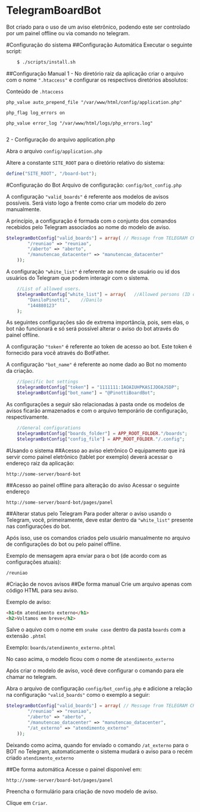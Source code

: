 # TelegramBoardBot
Bot criado para o uso de um aviso eletrônico, podendo este ser controlado por um painel offline ou via comando no telegram.

#Configuração do sistema
##Configuração Automática
Executar o seguinte script:
```bash
	$ ./scripts/install.sh
```

##Configuração Manual
1 - No diretório raiz da aplicação criar o arquivo com o nome `".htaccess"` e configurar os respectivos diretórios absolutos:

Conteúdo de `.htaccess` 
```
php_value auto_prepend_file "/var/www/html/config/application.php"
		
php_flag log_errors on
		
php_value error_log "/var/www/html/logs/php_errors.log"
		
```
2 - Configuração do arquivo application.php

 Abra o arquivo `config/application.php`
	
 Altere a constante ``SITE_ROOT`` para o diretório relativo do sistema:
```php
define("SITE_ROOT", "/board-bot");
```
#Configuração do Bot
Arquivo de configuração: `config/bot_config.php`

A configuração `"valid_boards"` é referente aos modelos de avisos possíveis. Será visto logo a frente como criar um modelo do zero manualmente.

A princípio, a configuração é formada com o conjunto dos comandos recebidos pelo Telegram associados ao nome do modelo de aviso.
```php
$telegramBotConfig["valid_boards"] = array(	// Message from TELEGRAM CHAT => board name
	    "/reuniao" => "reuniao",
	    "/aberto" => "aberto",
	    "/manutencao_datacenter" => "manutencao_datacenter"
	));
```


A configuração `"white_list"` é referente ao nome de usuário ou id dos usuários do Telegram que podem interagir com o sistema.
```php
	//List of allowed users.
	$telegramBotConfig["white_list"] = array(	//Allowed persons (ID or Username) to interact with BOT
		"DaniloPinotti",	//Danilo
		"144880123"
	);
```


As seguintes configurações são de extrema importância, pois, sem elas, o bot não funcionará e só será possível alterar o aviso do bot através do painel offline.

A configuração `"token"` é referente ao token de acesso ao bot. Este token é fornecido para você através do BotFather.

A configuração `"bot_name"` é referente ao nome dado ao Bot no momento da criação.
```php
	//Specific bot settings
	$telegramBotConfig["token"] = "1111111:IAOAIUHPKASIJDOAJSDP";
	$telegramBotConfig["bot_name"] = "@PinottiBoardBot";
```

As configurações a seguir são relacionadas à pasta onde os modelos de avisos ficarão armazenados e com o arquivo temporário de configuração, respectivamente.
```php
	//General configurations
	$telegramBotConfig["boards_folder"] = APP_ROOT_FOLDER."/boards";
	$telegramBotConfig["config_file"] = APP_ROOT_FOLDER."/.config";
```
#Usando o sistema
##Acesso ao aviso eletrônico
O equipamento que irá servir como painel eletrônico (tablet por exemplo) deverá acessar o endereço raiz da aplicação:

``http://some-server/board-bot``

##Acesso ao painel offline para alteração do aviso
Acessar o seguinte endereço

``http://some-server/board-bot/pages/panel``

##Alterar status pelo Telegram
Para poder alterar o aviso usando o Telegram, você, primeiramente, deve estar dentro da ``"white_list"`` presente nas configurações do bot.

Após isso, use os comandos criados pelo usuário manualmente no arquivo de configurações do bot ou pelo painel offline.

Exemplo de mensagem apra enviar para o bot (de acordo com as configurações atuais):

``/reuniao``

#Criação de novos avisos
##De forma manual
Crie um arquivo apenas com código HTML para seu aviso.

Exemplo de aviso:
```html
<h1>Em atendimento externo</h1>
<h2>Voltamos em breve</h2>
```

Salve o aquivo com o nome em ``snake case`` dentro da pasta `boards` com a extensão `.phtml`

Exemplo:
``boards/atendimento_externo.phtml``

No caso acima, o modelo ficou com o nome de `atendimento_externo`

Após criar o modelo de aviso, você deve configurar o comando para ele chamar no telegram.

Abra o arquivo de configuração `config/bot_config.php` e adicione a relação na configuração `"valid_boards"` como o exemplo a seguir:

```php
$telegramBotConfig["valid_boards"] = array(	// Message from TELEGRAM CHAT => board name
	    "/reuniao" => "reuniao",
	    "/aberto" => "aberto",
	    "/manutencao_datacenter" => "manutencao_datacenter",
	    "/at_externo" => "atendimento_externo"
	));

```

Deixando como acima, quando for enviado o comando `/at_externo` para o BOT no Telegram, automaticamente o sistema mudará o aviso para o recém criado `atendimento_externo`

##De forma automática
Acesse o painel disponível em:

`http://some-server/board-bot/pages/panel`

Preencha o formulário para criação de novo modelo de aviso.

Clique em `Criar`.

